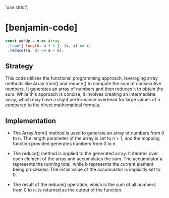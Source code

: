 'use strict';

# [benjamin-code]

```js
const addUp = n => Array
 .from({ length: n + 1 }, (v, i) => i)
 .reduce((a, b) => a + b);
```

## Strategy

This code utilizes the functional programming approach, leveraging array methods like Array.from() and reduce() to compute the sum of consecutive numbers. It generates an array of numbers and then reduces it to obtain the sum. While this approach is concise, it involves creating an intermediate array, which may have a slight performance overhead for large values of n compared to the direct mathematical formula.

## Implementation

- The Array.from() method is used to generate an array of numbers from 0 to n. The length parameter of the array is set to n + 1, and the mapping function provided generates numbers from 0 to n.

- The reduce() method is applied to the generated array. It iterates over each element of the array and accumulates the sum. The accumulator a represents the running total, while b represents the current element being processed. The initial value of the accumulator is implicitly set to 0.

- The result of the reduce() operation, which is the sum of all numbers from 0 to n, is returned as the output of the function.
